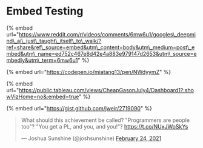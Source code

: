# Embed Testing

{% embed url="https://www.reddit.com/r/videos/comments/6mw6u1/googles\_deepmind\_ai\_just\_taught\_itself\_to\_walk/?ref=share&ref\_source=embed&utm\_content=body&utm\_medium=post\_embed&utm\_name=ed752c467e8d42e4a883e979147d2653&utm\_source=embedly&utm\_term=6mw6u1" %}



{% embed url="https://codepen.io/miatang13/pen/NWdyymZ" %}

{% embed url="https://public.tableau.com/views/CheapGasonJuly4/Dashboard1?:showVizHome=no&:embed=true" %}

{% embed url="https://gist.github.com/jweir/2719090" %}


<blockquote class="twitter-tweet"><p lang="en" dir="ltr">What should this achievement be called? &quot;Programmers are people too&quot;? &quot;You get a PL, and you, and you!&quot;? <a href="https://t.co/NUxJWoSkYs">https://t.co/NUxJWoSkYs</a></p>&mdash; Joshua Sunshine (@joshsunshine) <a href="https://twitter.com/joshsunshine/status/1364557605230813189?ref_src=twsrc%5Etfw">February 24, 2021</a></blockquote> <script async src="https://platform.twitter.com/widgets.js" charset="utf-8"></script>
